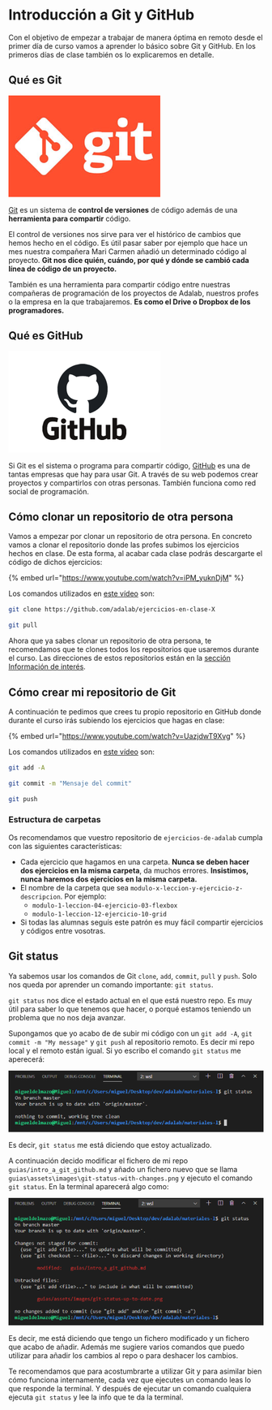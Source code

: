 # Introducción a Git y GitHub

Con el objetivo de empezar a trabajar de manera óptima en remoto desde el primer día de curso vamos a aprender lo básico sobre Git y GitHub. En los primeros días de clase también os lo explicaremos en detalle.

## Qué es Git

![Git](assets/images/git-logo.jpg)

[Git](https://git-scm.com/) es un sistema de **control de versiones** de código además de una **herramienta para compartir** código.

El control de versiones nos sirve para ver el histórico de cambios que hemos hecho en el código. Es útil pasar saber por ejemplo que hace un mes nuestra compañera Mari Carmen añadió un determinado código al proyecto. **Git nos dice quién, cuándo, por qué y dónde se cambió cada línea de código de un proyecto.**

También es una herramienta para compartir código entre nuestras compañeras de programación de los proyectos de Adalab, nuestros profes o la empresa en la que trabajaremos. **Es como el Drive o Dropbox de los programadores.**

## Qué es GitHub

![Git](assets/images/github-logo.png)

Si Git es el sistema o programa para compartir código, [GitHub](https://github.com) es una de tantas empresas que hay para usar Git. A través de su web podemos crear proyectos y compartirlos con otras personas. También funciona como red social de programación.

## Cómo clonar un repositorio de otra persona

Vamos a empezar por clonar un repositorio de otra persona. En concreto vamos a clonar el repositorio donde las profes subimos los ejercicios hechos en clase. De esta forma, al acabar cada clase podrás descargarte el código de dichos ejercicios:

{% embed url="https://www.youtube.com/watch?v=iPM_yuknDjM" %}

Los comandos utilizados en [este vídeo](https://www.youtube.com/watch?v=iPM_yuknDjM) son:

```bash
git clone https://github.com/adalab/ejercicios-en-clase-X
```

```bash
git pull
```

Ahora que ya sabes clonar un repositorio de otra persona, te recomendamos que te clones todos los repositorios que usaremos durante el curso. Las direcciones de estos repositorios están en la [sección Información de interés](../instalacion/antes_de_empezar_el_curso.md).

## Cómo crear mi repositorio de Git

A continuación te pedimos que crees tu propio repositorio en GitHub donde durante el curso irás subiendo los ejercicios que hagas en clase:

{% embed url="https://www.youtube.com/watch?v=UazjdwT9Xvg" %}

Los comandos utilizados en [este vídeo](https://www.youtube.com/watch?v=UazjdwT9Xvg) son:

```bash
git add -A
```

```bash
git commit -m "Mensaje del commit"
```

```bash
git push
```

### Estructura de carpetas

Os recomendamos que vuestro repositorio de `ejercicios-de-adalab` cumpla con las siguientes características:

- Cada ejercicio que hagamos en una carpeta. **Nunca se deben hacer dos ejercicios en la misma carpeta**, da muchos errores. **Insistimos, nunca haremos dos ejercicios en la misma carpeta.**
- El nombre de la carpeta que sea `modulo-x-leccion-y-ejercicio-z-descripcion`. Por ejemplo:
  - `modulo-1-leccion-04-ejercicio-03-flexbox`
  - `modulo-1-leccion-12-ejercicio-10-grid`
- Si todas las alumnas seguís este patrón es muy fácil compartir ejercicios y códigos entre vosotras.

## Git status

Ya sabemos usar los comandos de Git `clone`, `add`, `commit`, `pull` y `push`. Solo nos queda por aprender un comando importante: `git status`.

`git status` nos dice el estado actual en el que está nuestro repo. Es muy útil para saber lo que tenemos que hacer, o porqué estamos teniendo un problema que no nos deja avanzar.

Supongamos que yo acabo de de subir mi código con un `git add -A`, `git commit -m "My message"` y `git push` al repositorio remoto. Es decir mi repo local y el remoto están igual. Si yo escribo el comando `git status` me aperecerá:

![Git status](assets/images/git-status-up-to-date.png)

Es decir, `git status` me está diciendo que estoy actualizado.

A continuación decido modificar el fichero de mi repo `guias/intro_a_git_github.md` y añado un fichero nuevo que se llama `guias\assets\images\git-status-with-changes.png` y ejecuto el comando `git status`. En la terminal aparecerá algo como:

![Git status](assets/images/git-status-with-changes.png)

Es decir, me está diciendo que tengo un fichero modificado y un fichero que acabo de añadir. Además me sugiere varios comandos que puedo utilizar para añadir los cambios al repo o para deshacer los cambios.

Te recomendamos que para acostumbrarte a utilizar Git y para asimilar bien cómo funciona internamente, cada vez que ejecutes un comando leas lo que responde la terminal. Y después de ejecutar un comando cualquiera ejecuta `git status` y lee la info que te da la terminal.
